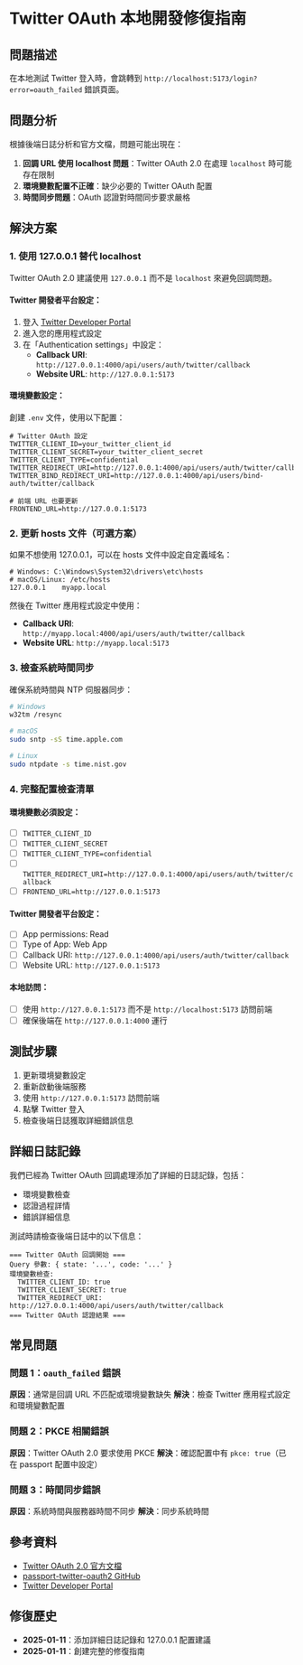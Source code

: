 # Twitter OAuth 本地開發修復指南

## 問題描述

在本地測試 Twitter 登入時，會跳轉到 `http://localhost:5173/login?error=oauth_failed` 錯誤頁面。

## 問題分析

根據後端日誌分析和官方文檔，問題可能出現在：

1. **回調 URL 使用 localhost 問題**：Twitter OAuth 2.0 在處理 `localhost` 時可能存在限制
2. **環境變數配置不正確**：缺少必要的 Twitter OAuth 配置
3. **時間同步問題**：OAuth 認證對時間同步要求嚴格

## 解決方案

### 1. 使用 127.0.0.1 替代 localhost

Twitter OAuth 2.0 建議使用 `127.0.0.1` 而不是 `localhost` 來避免回調問題。

#### Twitter 開發者平台設定：

1. 登入 [Twitter Developer Portal](https://developer.twitter.com/en/portal)
2. 進入您的應用程式設定
3. 在「Authentication settings」中設定：
   - **Callback URI**: `http://127.0.0.1:4000/api/users/auth/twitter/callback`
   - **Website URL**: `http://127.0.0.1:5173`

#### 環境變數設定：

創建 `.env` 文件，使用以下配置：

```env
# Twitter OAuth 設定
TWITTER_CLIENT_ID=your_twitter_client_id
TWITTER_CLIENT_SECRET=your_twitter_client_secret
TWITTER_CLIENT_TYPE=confidential
TWITTER_REDIRECT_URI=http://127.0.0.1:4000/api/users/auth/twitter/callback
TWITTER_BIND_REDIRECT_URI=http://127.0.0.1:4000/api/users/bind-auth/twitter/callback

# 前端 URL 也要更新
FRONTEND_URL=http://127.0.0.1:5173
```

### 2. 更新 hosts 文件（可選方案）

如果不想使用 127.0.0.1，可以在 hosts 文件中設定自定義域名：

```
# Windows: C:\Windows\System32\drivers\etc\hosts
# macOS/Linux: /etc/hosts
127.0.0.1    myapp.local
```

然後在 Twitter 應用程式設定中使用：

- **Callback URI**: `http://myapp.local:4000/api/users/auth/twitter/callback`
- **Website URL**: `http://myapp.local:5173`

### 3. 檢查系統時間同步

確保系統時間與 NTP 伺服器同步：

```bash
# Windows
w32tm /resync

# macOS
sudo sntp -sS time.apple.com

# Linux
sudo ntpdate -s time.nist.gov
```

### 4. 完整配置檢查清單

#### 環境變數必須設定：

- [ ] `TWITTER_CLIENT_ID`
- [ ] `TWITTER_CLIENT_SECRET`
- [ ] `TWITTER_CLIENT_TYPE=confidential`
- [ ] `TWITTER_REDIRECT_URI=http://127.0.0.1:4000/api/users/auth/twitter/callback`
- [ ] `FRONTEND_URL=http://127.0.0.1:5173`

#### Twitter 開發者平台設定：

- [ ] App permissions: Read
- [ ] Type of App: Web App
- [ ] Callback URI: `http://127.0.0.1:4000/api/users/auth/twitter/callback`
- [ ] Website URL: `http://127.0.0.1:5173`

#### 本地訪問：

- [ ] 使用 `http://127.0.0.1:5173` 而不是 `http://localhost:5173` 訪問前端
- [ ] 確保後端在 `http://127.0.0.1:4000` 運行

## 測試步驟

1. 更新環境變數設定
2. 重新啟動後端服務
3. 使用 `http://127.0.0.1:5173` 訪問前端
4. 點擊 Twitter 登入
5. 檢查後端日誌獲取詳細錯誤信息

## 詳細日誌記錄

我們已經為 Twitter OAuth 回調處理添加了詳細的日誌記錄，包括：

- 環境變數檢查
- 認證過程詳情
- 錯誤詳細信息

測試時請檢查後端日誌中的以下信息：

```
=== Twitter OAuth 回調開始 ===
Query 參數: { state: '...', code: '...' }
環境變數檢查:
  TWITTER_CLIENT_ID: true
  TWITTER_CLIENT_SECRET: true
  TWITTER_REDIRECT_URI: http://127.0.0.1:4000/api/users/auth/twitter/callback
=== Twitter OAuth 認證結果 ===
```

## 常見問題

### 問題 1：`oauth_failed` 錯誤

**原因**：通常是回調 URL 不匹配或環境變數缺失
**解決**：檢查 Twitter 應用程式設定和環境變數配置

### 問題 2：PKCE 相關錯誤

**原因**：Twitter OAuth 2.0 要求使用 PKCE
**解決**：確認配置中有 `pkce: true`（已在 passport 配置中設定）

### 問題 3：時間同步錯誤

**原因**：系統時間與服務器時間不同步
**解決**：同步系統時間

## 參考資料

- [Twitter OAuth 2.0 官方文檔](https://docs.x.com/fundamentals/authentication/oauth-2-0/authorization-code)
- [passport-twitter-oauth2 GitHub](https://github.com/superfaceai/passport-twitter-oauth2)
- [Twitter Developer Portal](https://developer.twitter.com/en/portal)

## 修復歷史

- **2025-01-11**：添加詳細日誌記錄和 127.0.0.1 配置建議
- **2025-01-11**：創建完整的修復指南
